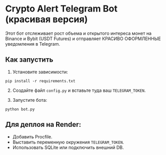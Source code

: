 # Crypto Alert Telegram Bot (красивая версия)

Этот бот отслеживает рост объема и открытого интереса монет на Binance и Bybit (USDT Futures) и отправляет КРАСИВО ОФОРМЛЕННЫЕ уведомления в Telegram.

## Как запустить

1. Установите зависимости:

```
pip install -r requirements.txt
```

2. Создайте файл `config.py` и вставьте туда ваш `TELEGRAM_TOKEN`.

3. Запустите бота:

```
python bot.py
```

## Для деплоя на Render:

- Добавить Procfile.
- Выставить переменную окружения `TELEGRAM_TOKEN`.
- Использовать SQLite или подключить внешний DB.